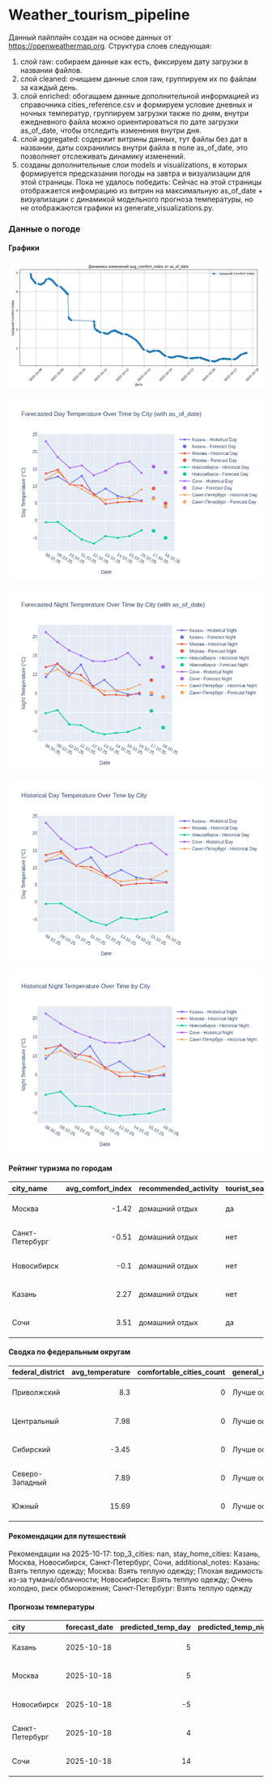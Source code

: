 # Weather_tourism_pipeline
Данный пайплайн создан на основе данных от https://openweathermap.org.
Структура слоев следующая:
  1) слой raw: 
  собираем данные как есть, фиксируем дату загрузки в названии файлов.
  2) слой cleaned:
  очищаем данные слоя raw, группируем их по файлам за каждый день.
  3) слой enriched:
  обогащаем данные дополнительной информацией из справочника cities_reference.csv и формируем условие дневных и ночных температур,
  группируем загрузки также по дням, внутри ежедневного файла можно ориентироваться по дате загрузки as_of_date, чтобы отследить изменения внутри дня.
  4) слой aggregated:
   содержит витрины данных, тут файлы без дат в названии, даты сохранились внутри файла в поле as_of_date, это позволняет отслеживать динамику изменений.
  6) созданы дополнительные слои models и visualizations, в которых формируется предсказания погоды на завтра и визуализации для этой страницы.
  Пока не удалось победить: Сейчас на этой страницы отображается инфомрацию из витрин на максимальную as_of_date + визуализации с динамикой модельного прогноза температуры, 
  но не отображаются графики из generate_visualizations.py.
<!-- WEATHER DATA START -->
### Данные о погоде

#### Графики
![Comfort Index Trend](data/visualizations/comfort_index_trend.png)

![Forecasted Day Temperature](data/visualizations/forecasted_day_temperature.png)

![Forecasted Night Temperature](data/visualizations/forecasted_night_temperature.png)

![Historical Day Temperature](data/visualizations/historical_day_temperature.png)

![Historical Night Temperature](data/visualizations/historical_night_temperature.png)

#### Рейтинг туризма по городам
| city_name       |   avg_comfort_index | recommended_activity   | tourist_season_match   | tourism_season   | tour_recommendation       | as_of_date          |
|:----------------|--------------------:|:-----------------------|:-----------------------|:-----------------|:--------------------------|:--------------------|
| Москва          |               -1.42 | домашний отдых         | да                     | Круглогодично    | домашний отдых в сезон    | 2025-10-17 17:32:00 |
| Санкт-Петербург |               -0.51 | домашний отдых         | нет                    | Май-Сентябрь     | домашний отдых вне сезона | 2025-10-17 17:32:00 |
| Новосибирск     |               -0.1  | домашний отдых         | нет                    | Июнь-Август      | домашний отдых вне сезона | 2025-10-17 17:32:00 |
| Казань          |                2.27 | домашний отдых         | нет                    | Май-Сентябрь     | домашний отдых вне сезона | 2025-10-17 17:32:00 |
| Сочи            |                3.51 | домашний отдых         | да                     | Май-Октябрь      | домашний отдых в сезон    | 2025-10-17 17:32:00 |

#### Сводка по федеральным округам
| federal_district   |   avg_temperature |   comfortable_cities_count | general_recommendation   | as_of_date          |
|:-------------------|------------------:|---------------------------:|:-------------------------|:--------------------|
| Приволжский        |              8.3  |                          0 | Лучше остаться дома      | 2025-10-17 17:32:00 |
| Центральный        |              7.98 |                          0 | Лучше остаться дома      | 2025-10-17 17:32:00 |
| Сибирский          |             -3.45 |                          0 | Лучше остаться дома      | 2025-10-17 17:32:00 |
| Северо-Западный    |              7.89 |                          0 | Лучше остаться дома      | 2025-10-17 17:32:00 |
| Южный              |             15.69 |                          0 | Лучше остаться дома      | 2025-10-17 17:32:00 |

#### Рекомендации для путешествий
Рекомендации на 2025-10-17: top_3_cities: nan, stay_home_cities: Казань, Москва, Новосибирск, Санкт-Петербург, Сочи, additional_notes: Казань: Взять теплую одежду; Москва: Взять теплую одежду; Плохая видимость из-за тумана/облачности; Новосибирск: Взять теплую одежду; Очень холодно, риск обморожения; Санкт-Петербург: Взять теплую одежду

#### Прогнозы температуры
| city            | forecast_date   |   predicted_temp_day |   predicted_temp_night | model_type       | as_of_date          |
|:----------------|:----------------|---------------------:|-----------------------:|:-----------------|:--------------------|
| Казань          | 2025-10-18      |                    5 |                      4 | LinearRegression | 2025-10-17 17:32:48 |
| Москва          | 2025-10-18      |                    5 |                      4 | LinearRegression | 2025-10-17 17:32:48 |
| Новосибирск     | 2025-10-18      |                   -5 |                     -4 | LinearRegression | 2025-10-17 17:32:48 |
| Санкт-Петербург | 2025-10-18      |                    4 |                      4 | LinearRegression | 2025-10-17 17:32:48 |
| Сочи            | 2025-10-18      |                   14 |                     12 | LinearRegression | 2025-10-17 17:32:48 |


<!-- WEATHER DATA END -->
